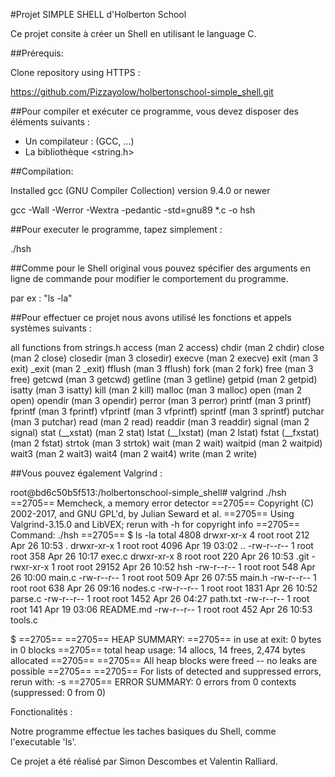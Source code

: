 #Projet SIMPLE SHELL d'Holberton School

Ce projet consite à créer un Shell en utilisant le language C.

##Prérequis:

Clone repository using HTTPS :

https://github.com/Pizzayolow/holbertonschool-simple_shell.git

##Pour compiler et exécuter ce programme, vous devez disposer des éléments suivants : 

- Un compilateur : (GCC, ...)
- La bibliothèque <string.h>

##Compilation:

Installed gcc (GNU Compiler Collection) version 9.4.0 or newer

gcc -Wall -Werror -Wextra -pedantic -std=gnu89 *.c -o hsh

##Pour executer le programme, tapez simplement :

./hsh

##Comme pour le Shell original vous pouvez spécifier des arguments en ligne de commande pour modifier le comportement du programme.

par ex : "ls -la"

##Pour effectuer ce projet nous avons utilisé les fonctions et appels systèmes suivants : 

all functions from strings.h
access (man 2 access)
chdir (man 2 chdir)
close (man 2 close)
closedir (man 3 closedir)
execve (man 2 execve)
exit (man 3 exit)
_exit (man 2 _exit)
fflush (man 3 fflush)
fork (man 2 fork)
free (man 3 free)
getcwd (man 3 getcwd)
getline (man 3 getline)
getpid (man 2 getpid)
isatty (man 3 isatty)
kill (man 2 kill)
malloc (man 3 malloc)
open (man 2 open)
opendir (man 3 opendir)
perror (man 3 perror)
printf (man 3 printf)
fprintf (man 3 fprintf)
vfprintf (man 3 vfprintf)
sprintf (man 3 sprintf)
putchar (man 3 putchar)
read (man 2 read)
readdir (man 3 readdir)
signal (man 2 signal)
stat (__xstat) (man 2 stat)
lstat (__lxstat) (man 2 lstat)
fstat (__fxstat) (man 2 fstat)
strtok (man 3 strtok)
wait (man 2 wait)
waitpid (man 2 waitpid)
wait3 (man 2 wait3)
wait4 (man 2 wait4)
write (man 2 write)

##Vous pouvez également Valgrind :

root@bd6c50b5f513:/holbertonschool-simple_shell# valgrind ./hsh
==2705== Memcheck, a memory error detector
==2705== Copyright (C) 2002-2017, and GNU GPL'd, by Julian Seward et al.
==2705== Using Valgrind-3.15.0 and LibVEX; rerun with -h for copyright info
==2705== Command: ./hsh
==2705==
$ ls -la
total 4808
drwxr-xr-x 4 root root     212 Apr 26 10:53 .
drwxr-xr-x 1 root root    4096 Apr 19 03:02 ..
-rw-r--r-- 1 root root     358 Apr 26 10:17 exec.c
drwxr-xr-x 8 root root     220 Apr 26 10:53 .git
-rwxr-xr-x 1 root root   29152 Apr 26 10:52 hsh
-rw-r--r-- 1 root root     548 Apr 26 10:00 main.c
-rw-r--r-- 1 root root     509 Apr 26 07:55 main.h
-rw-r--r-- 1 root root     638 Apr 26 09:16 nodes.c
-rw-r--r-- 1 root root    1831 Apr 26 10:52 parse.c
-rw-r--r-- 1 root root    1452 Apr 26 04:27 path.txt
-rw-r--r-- 1 root root     141 Apr 19 03:06 README.md
-rw-r--r-- 1 root root     452 Apr 26 10:53 tools.c

$ ==2705==
==2705== HEAP SUMMARY:
==2705==     in use at exit: 0 bytes in 0 blocks
==2705==   total heap usage: 14 allocs, 14 frees, 2,474 bytes allocated
==2705==
==2705== All heap blocks were freed -- no leaks are possible
==2705==
==2705== For lists of detected and suppressed errors, rerun with: -s
==2705== ERROR SUMMARY: 0 errors from 0 contexts (suppressed: 0 from 0)

Fonctionalités : 

Notre programme effectue les taches basiques du Shell, comme l'executable 'ls'.

Ce projet a été réalisé par Simon Descombes et Valentin Ralliard.
